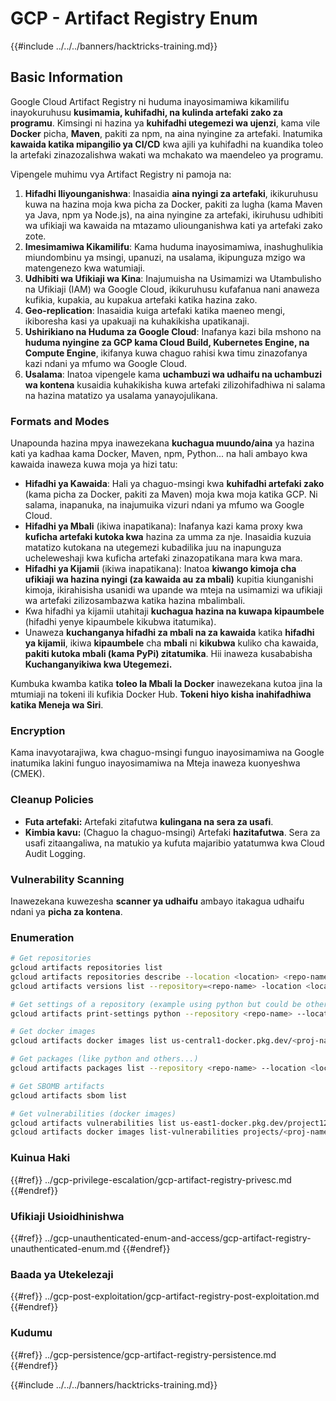 # GCP - Artifact Registry Enum

{{#include ../../../banners/hacktricks-training.md}}

## Basic Information

Google Cloud Artifact Registry ni huduma inayosimamiwa kikamilifu inayokuruhusu **kusimamia, kuhifadhi, na kulinda artefaki zako za programu**. Kimsingi ni hazina ya **kuhifadhi utegemezi wa ujenzi**, kama vile **Docker** picha, **Maven**, pakiti za npm, na aina nyingine za artefaki. Inatumika **kawaida katika mipangilio ya CI/CD** kwa ajili ya kuhifadhi na kuandika toleo la artefaki zinazozalishwa wakati wa mchakato wa maendeleo ya programu.

Vipengele muhimu vya Artifact Registry ni pamoja na:

1. **Hifadhi Iliyounganishwa**: Inasaidia **aina nyingi za artefaki**, ikikuruhusu kuwa na hazina moja kwa picha za Docker, pakiti za lugha (kama Maven ya Java, npm ya Node.js), na aina nyingine za artefaki, ikiruhusu udhibiti wa ufikiaji wa kawaida na mtazamo uliounganishwa kati ya artefaki zako zote.
2. **Imesimamiwa Kikamilifu**: Kama huduma inayosimamiwa, inashughulikia miundombinu ya msingi, upanuzi, na usalama, ikipunguza mzigo wa matengenezo kwa watumiaji.
3. **Udhibiti wa Ufikiaji wa Kina**: Inajumuisha na Usimamizi wa Utambulisho na Ufikiaji (IAM) wa Google Cloud, ikikuruhusu kufafanua nani anaweza kufikia, kupakia, au kupakua artefaki katika hazina zako.
4. **Geo-replication**: Inasaidia kuiga artefaki katika maeneo mengi, ikiboresha kasi ya upakuaji na kuhakikisha upatikanaji.
5. **Ushirikiano na Huduma za Google Cloud**: Inafanya kazi bila mshono na **huduma nyingine za GCP kama Cloud Build, Kubernetes Engine, na Compute Engine**, ikifanya kuwa chaguo rahisi kwa timu zinazofanya kazi ndani ya mfumo wa Google Cloud.
6. **Usalama**: Inatoa vipengele kama **uchambuzi wa udhaifu na uchambuzi wa kontena** kusaidia kuhakikisha kuwa artefaki zilizohifadhiwa ni salama na hazina matatizo ya usalama yanayojulikana.

### Formats and Modes

Unapounda hazina mpya inawezekana **kuchagua muundo/aina** ya hazina kati ya kadhaa kama Docker, Maven, npm, Python... na hali ambayo kwa kawaida inaweza kuwa moja ya hizi tatu:

- **Hifadhi ya Kawaida**: Hali ya chaguo-msingi kwa **kuhifadhi artefaki zako** (kama picha za Docker, pakiti za Maven) moja kwa moja katika GCP. Ni salama, inapanuka, na inajumuika vizuri ndani ya mfumo wa Google Cloud.
- **Hifadhi ya Mbali** (ikiwa inapatikana): Inafanya kazi kama proxy kwa **kuficha artefaki kutoka kwa** hazina za umma za nje. Inasaidia kuzuia matatizo kutokana na utegemezi kubadilika juu na inapunguza ucheleweshaji kwa kuficha artefaki zinazopatikana mara kwa mara.
- **Hifadhi ya Kijamii** (ikiwa inapatikana): Inatoa **kiwango kimoja cha ufikiaji wa hazina nyingi (za kawaida au za mbali)** kupitia kiunganishi kimoja, ikirahisisha usanidi wa upande wa mteja na usimamizi wa ufikiaji wa artefaki zilizosambazwa katika hazina mbalimbali.
- Kwa hifadhi ya kijamii utahitaji **kuchagua hazina na kuwapa kipaumbele** (hifadhi yenye kipaumbele kikubwa itatumika).
- Unaweza **kuchanganya hifadhi za mbali na za kawaida** katika **hifadhi ya kijamii**, ikiwa **kipaumbele** cha **mbali** ni **kikubwa** kuliko cha kawaida, **pakiti kutoka mbali (kama PyPi) zitatumika**. Hii inaweza kusababisha **Kuchanganyikiwa kwa Utegemezi.**

Kumbuka kwamba katika **toleo la Mbali la Docker** inawezekana kutoa jina la mtumiaji na tokeni ili kufikia Docker Hub. **Tokeni hiyo kisha inahifadhiwa katika Meneja wa Siri**.

### Encryption

Kama inavyotarajiwa, kwa chaguo-msingi funguo inayosimamiwa na Google inatumika lakini funguo inayosimamiwa na Mteja inaweza kuonyeshwa (CMEK).

### Cleanup Policies

- **Futa artefaki:** Artefaki zitafutwa **kulingana na sera za usafi**.
- **Kimbia kavu:** (Chaguo la chaguo-msingi) Artefaki **hazitafutwa**. Sera za usafi zitaangaliwa, na matukio ya kufuta majaribio yatatumwa kwa Cloud Audit Logging.

### Vulnerability Scanning

Inawezekana kuwezesha **scanner ya udhaifu** ambayo itakagua udhaifu ndani ya **picha za kontena**.

### Enumeration
```bash
# Get repositories
gcloud artifacts repositories list
gcloud artifacts repositories describe --location <location> <repo-name>
gcloud artifacts versions list --repository=<repo-name> -location <location> --package <package-name>

# Get settings of a repository (example using python but could be other)
gcloud artifacts print-settings python --repository <repo-name> --location <location>

# Get docker images
gcloud artifacts docker images list us-central1-docker.pkg.dev/<proj-name>/<repo-name>

# Get packages (like python and others...)
gcloud artifacts packages list --repository <repo-name> --location <location>

# Get SBOMB artifacts
gcloud artifacts sbom list

# Get vulnerabilities (docker images)
gcloud artifacts vulnerabilities list us-east1-docker.pkg.dev/project123/repository123/someimage@sha256:49765698074d6d7baa82f
gcloud artifacts docker images list-vulnerabilities projects/<proj-name>/locations/<location>/scans/<scan-uuid>
```
### Kuinua Haki

{{#ref}}
../gcp-privilege-escalation/gcp-artifact-registry-privesc.md
{{#endref}}

### Ufikiaji Usioidhinishwa

{{#ref}}
../gcp-unauthenticated-enum-and-access/gcp-artifact-registry-unauthenticated-enum.md
{{#endref}}

### Baada ya Utekelezaji

{{#ref}}
../gcp-post-exploitation/gcp-artifact-registry-post-exploitation.md
{{#endref}}

### Kudumu

{{#ref}}
../gcp-persistence/gcp-artifact-registry-persistence.md
{{#endref}}

{{#include ../../../banners/hacktricks-training.md}}

